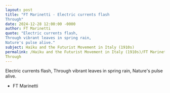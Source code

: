 ```yaml
---
layout: post
title: "FT Marinetti - Electric currents flash
Through"
date: 2024-12-28 12:00:00 -0000
author: FT Marinetti
quote: "Electric currents flash,
Through vibrant leaves in spring rain,
Nature's pulse alive."
subject: Haiku and the Futurist Movement in Italy (1910s)
permalink: /Haiku and the Futurist Movement in Italy (1910s)/FT Marinetti/FT Marinetti - Electric currents flash
Through
---
```


Electric currents flash,
Through vibrant leaves in spring rain,
Nature's pulse alive.

- FT Marinetti

